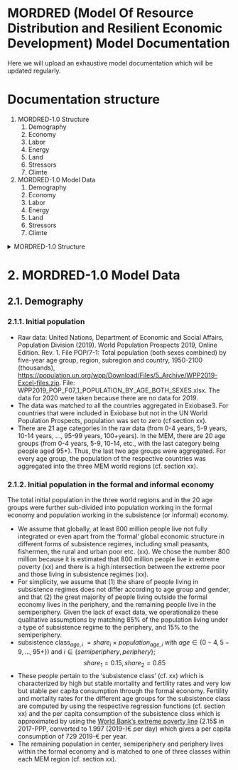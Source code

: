 # MORDRED (Model Of Resource Distribution and Resilient Economic Development) Model Documentation
Here we will upload an exhaustive model documentation which will be updated regularly.
# Documentation structure
1. MORDRED-1.0 Structure
   1. Demography
   2. Economy
   3. Labor
   4. Energy
   5. Land
   6. Stressors
   7. Climte
2. MORDRED-1.0 Model Data
     1. Demography
     2. Economy
     3. Labor
     4.  Energy
     5.  Land
     6.  Stressors
     7.  Climte


<details>
           <summary>MORDRED-1.0 Structure</summary>
           <p> The MORDRED IAM consists of various interrelated modules.
              ![MODEL Representation](https://www.markdownguide.org/assets/images/tux.png)
              </p>
         </details>


# 2. MORDRED-1.0 Model Data
## 2.1. Demography
### 2.1.1. Initial population
* Raw data: United Nations, Department of Economic and Social Affairs, Population Division (2019). World Population Prospects 2019, Online Edition. Rev. 1. File POP/7-1: Total population (both sexes combined) by five-year age group, region, subregion and country, 1950-2100 (thousands), https://population.un.org/wpp/Download/Files/5_Archive/WPP2019-Excel-files.zip. File: WPP2019_POP_F07_1_POPULATION_BY_AGE_BOTH_SEXES.xlsx. The data for 2020 were taken because there are no data for 2019. 
* The data was matched to all the countries aggregated in Exiobase3. For countries that were included in Exiobase but not in the UN World Population Prospects, population was set to zero (cf section xx).  
* There are 21 age categories in the raw data (from 0-4 years, 5-9 years, 10-14 years, …, 95-99 years, 100+years). In the MEM, there are 20 age groups (from 0-4 years, 5-9, 10-14, etc., with the last category being people aged 95+). Thus, the last two age groups were aggregated. For every age group, the population of the respective countries was aggregated into the three MEM world regions (cf. section xx). 

### 2.1.2. Initial population in the formal and informal economy
The total initial population in the three world regions and in the 20 age groups were further sub-divided into population working in the formal economy and population working in the subsistence (or informal) economy.
* We assume that globally, at least 800 million people live not fully integrated or even apart from the ‘formal’ global economic structure in different forms of subsistence regimes, including small peasants, fishermen, the rural and urban poor etc. (xx). We chose the number 800 million because it is estimated that 800 million people live in extreme poverty (xx) and there is a high intersection between the extreme poor and those living in subsistence regimes (xx). 
* For simplicity, we assume that (1) the share of people living in subsistence regimes does not differ according to age group and gender, and that (2) the great majority of people living outside the formal economy lives in the periphery, and the remaining people live in the semiperiphery. Given the lack of exact data, we operationalize these qualitative assumptions by matching 85% of the population living under a type of subsistence regime to the periphery, and 15% to the semiperiphery.  
* $\text{subsistence class}_{age,i}$   $= share_i$ $\times$ $population_{age,i}$ with $age \in \{0-4,5-9,…,95+\})$ and $i \in \{semiperiphery,periphery\}$; $$share_1=0.15,share_2=0.85 $$ 
* These people pertain to the ‘subsistence class’ (cf. xx) which is characterized by high but stable mortality and fertility rates and very low but stable per capita consumption through the formal economy. Fertility and mortality rates for the different age groups for the subsistence class are computed by using the respective regression functions (cf. section xx) and the per capita consumption of the subsistence class which is approximated by using the [World Bank’s extreme poverty line](https://databank.worldbank.org/metadataglossary/gender-statistics/series/SI.POV.DDAY) (2.15$ in 2017-PPP, converted to 1.997 (2019-)€ per day) which gives a per capita consumption of 729 2019-€ per year.
* The remaining population in center, semiperiphery and periphery lives within the formal economy and is matched to one of three classes within each MEM region (cf. section xx). 






